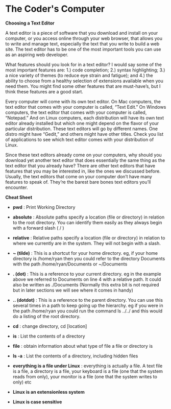 # The Coder's Computer

**Choosing a Text Editor**

A text editor is a piece of software that you download and install on your computer, or you access online through your web browser, that allows you to write and manage text, especially the text that you write to build a web site. The text editor has to be one of the most important tools you can use as an aspiring web developer.

What features should you look for in a text editor? I would say some of the most important features are: 1.) code completion; 2.) syntax highlighting; 3.) a nice variety of themes (to reduce eye strain and fatigue); and 4.) the ability to choose from a healthy selection of extensions available when you need them. You might find some other features that are must-have’s, but I think these features are a good start.

Every computer will come with its own text editor. On Mac computers, the text editor that comes with your computer is called, “Text Edit.” On Windows computers, the text editor that comes with your computer is called, “Notepad.”
And on Linux computers, each distribution will have its own text editor already installed but which one might depend on the flavor of your particular distribution. These text editors will go by different names. One distro might have “Gedit,” and others might have other titles. Check you list of applications to see which text editor comes with your distribution of Linux.

Since these text editors already come on your computers, why should you download yet another text editor that does essentially the same thing as the text editor that you already have? There are other text editors that have features that you may be interested in, like the ones we discussed before. Usually, the text editors that come on your computer don’t have many features to speak of. They’re the barest bare bones text editors you’ll encounter.



**Cheat Sheet**

- **pwd** : Print Working Directory 

- **absolute** : Absolute paths specify a location (file or directory) in relation to the root directory. You can identify them easily as they always begin with a forward slash ( / )


- **relative** : Relative paths specify a location (file or directory) in relation to where we currently are in the system. They will not begin with a slash.


- **~ (tilde)** : This is a shortcut for your home directory. eg, if your home directory is /home/ryan then you could refer to the directory Documents with the path /home/ryan/Documents or ~/Documents

- **. (dot)** : This is a reference to your current directory. eg in the example above we referred to Documents on line 4 with a relative path. It could also be written as ./Documents (Normally this extra bit is not required but in later sections we will see where it comes in handy)

- **.. (dotdot)** : This is a reference to the parent directory. You can use this several times in a path to keep going up the hierarchy. eg if you were in the path /home/ryan you could run the command ls ../../ and this would do a listing of the root directory.

- **cd** : change directory, cd [location]

- **is** : List the contents of a directory

- **file** : obtain information about what type of file a file or directory is

- **ls -a** : List the contents of a directory, including hidden files

- **everything is a file under Linux** : everything is actually a file. A text file is a file, a directory is a file, your keyboard is a file (one that the system reads from only), your monitor is a file (one that the system writes to only) etc

- **Linux is an extensionless system** 

- **Linux is case sensitive** 



   
